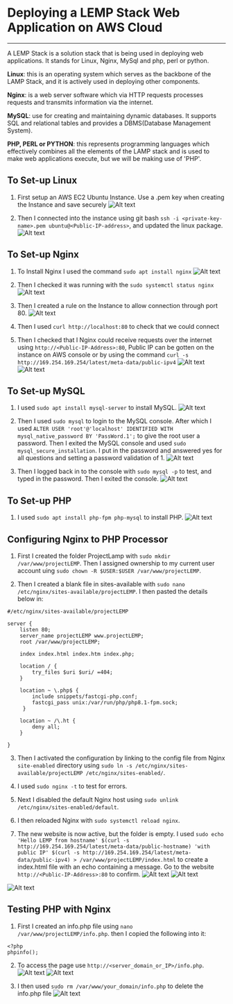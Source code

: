 # Deploying a LEMP Stack Web Application on AWS Cloud
***
A LEMP Stack is a solution stack that is being used in deploying web applications. It stands for Linux, Nginx, MySql and php, perl or python. 

**Linux**: this is an operating system which serves as the backbone of the LAMP Stack, and it is actively used in deploying other components.

**Nginx**: is a web server software which via HTTP requests processes requests and transmits information via the internet.

**MySQL**: use for creating and maintaining dynamic databases. It supports SQL and relational tables and provides a DBMS(Database Management System).

**PHP, PERL or PYTHON**: this represents programming languages which effectively combines all the elements of the LAMP stack and is used to make web applications execute, but we will be making use of 'PHP'.

## To Set-up Linux

1. First setup an AWS EC2 Ubuntu Instance. Use a .pem key when creating the Instance and save securely 
![Alt text](<Images/Screenshot (169).png>)

2. Then I connected into the instance using git bash `ssh -i <private-key-name>.pem ubuntu@<Public-IP-address>`, and updated the linux package.
![Alt text](<Images/Screenshot (152).png>)


## To Set-up Nginx

1. To Install Nginx I used the command `sudo apt install nginx`
![Alt text](<Images/Screenshot (153).png>)

2. Then I checked it was running with the `sudo systemctl status nginx`
![Alt text](<Images/Screenshot (154).png>)

3. Then I created a rule on the Instance to allow connection through port 80.
![Alt text](<Images/Screenshot (150).png>)

4. Then I used `curl http://localhost:80` to check that we could connect

5. Then I checked that I Nginx could receive requests over the internet using `http://<Public-IP-Address>:80`, Public IP can be gotten on the instance on AWS console or by using the command `curl -s http://169.254.169.254/latest/meta-data/public-ipv4`
![Alt text](<Images/Screenshot (162).png>)
![Alt text](<Images/Screenshot (155).png>)


## To Set-up MySQL

1. I used `sudo apt install mysql-server` to install MySQL.
![Alt text](<Images/Screenshot (162-2).png>)

2. Then I used `sudo mysql` to login to the MySQL console. After which I used `ALTER USER 'root'@'localhost' IDENTIFIED WITH mysql_native_password BY 'PassWord.1';` to give the root user a password.
Then I exited the MySQL console and used `sudo mysql_secure_installation`. I put in the password and answered yes for all questions and setting a password validation of 1.
![Alt text](<Images/Screenshot (163).png>)

3. Then I logged back in to the console with `sudo mysql -p` to test, and typed in the password. Then I exited the console.
![Alt text](<Images/Screenshot (164).png>)


## To Set-up PHP

1. I used `sudo apt install php-fpm php-mysql` to install PHP.
![Alt text](<Images/Screenshot (164-2).png>)


## Configuring Nginx to PHP Processor

1. First I created the folder ProjectLamp with `sudo mkdir /var/www/projectLEMP`. Then I assigned ownership to my current user account uing `sudo chown -R $USER:$USER /var/www/projectLEMP`.

2. Then I created a blank file in sites-available with `sudo nano /etc/nginx/sites-available/projectLEMP`.
I then pasted the details below in:
```
#/etc/nginx/sites-available/projectLEMP

server {
    listen 80;
    server_name projectLEMP www.projectLEMP;
    root /var/www/projectLEMP;

    index index.html index.htm index.php;

    location / {
        try_files $uri $uri/ =404;
    }

    location ~ \.php$ {
        include snippets/fastcgi-php.conf;
        fastcgi_pass unix:/var/run/php/php8.1-fpm.sock;
     }

    location ~ /\.ht {
        deny all;
    }

}
``` 

3. Then I activated the configuration by linking to the config file from Nginx `site-enabled` directory using `sudo ln -s /etc/nginx/sites-available/projectLEMP /etc/nginx/sites-enabled/`.

4. I used `sudo nginx -t` to test for errors.

5. Next I disabled the default Nginx host using `sudo unlink /etc/nginx/sites-enabled/default`.

6. I then reloaded Nginx with `sudo systemctl reload nginx`.

7. The new website is now active, but the folder is empty. I used `sudo echo 'Hello LEMP from hostname' $(curl -s http://169.254.169.254/latest/meta-data/public-hostname) 'with public IP' $(curl -s http://169.254.169.254/latest/meta-data/public-ipv4) > /var/www/projectLEMP/index.html` to create a index.html file with an echo containing a message. Go to the website `http://<Public-IP-Address>:80` to confirm.
![Alt text](<Images/Screenshot (156).png>)
![Alt text](<Images/Screenshot (157).png>)
 
![Alt text](<Images/Screenshot (166).png>)

## Testing PHP with Nginx

1. First I created an  info.php file using `nano /var/www/projectLEMP/info.php`. then I copied the following into it:
```
<?php
phpinfo();
```
2. To access the page use `http://<server_domain_or_IP>/info.php`.
![Alt text](<Images/Screenshot (158).png>)
![Alt text](<Images/Screenshot (159).png>)

3. I then used `sudo rm /var/www/your_domain/info.php` to delete the info.php file
![Alt text](<Images/Screenshot (167-2).png>)


